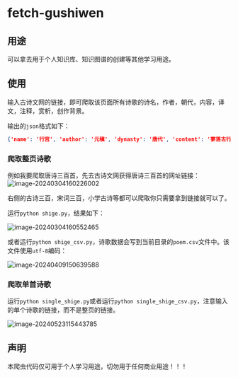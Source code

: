 # fetch-gushiwen

## 用途

可以拿去用于个人知识库、知识图谱的创建等其他学习用途。

## 使用

输入古诗文网的链接，即可爬取该页面所有诗歌的诗名，作者，朝代，内容，译文，注释，赏析，创作背景。

输出的`json`格式如下：

```json
{'name': '行宫', 'author': '元稹', 'dynasty': '唐代', 'content': '寥落古行宫，宫花寂寞红。白头宫女在，闲坐说玄宗。', 'trans': '曾经富丽堂皇的古行宫已是一片荒凉冷落，宫中艳丽的花儿在寂寞寥落中开放。幸存的几个满头白发的宫女，闲坐无事只能谈论着玄宗轶事。', 'annotation': '寥（liáo）落：寂寞冷落。行宫：皇帝在京城之外的宫殿。这里指当时东都洛阳的皇帝行宫上阳宫。宫花：行宫里的花。白头宫女：据白居易《上阳白发人》，一些宫女天宝末年被“潜配”到上阳宫，在这冷宫里一闭四十多年，成了白发宫人。说：谈论。玄宗：指唐玄宗。', 'appreciation': '元稹的这首《行宫》是一首抒发盛衰之感的诗，这首短小精悍的五绝具有深邃的意境，富有隽永的诗味，倾诉了宫女无穷的哀怨之情，寄托了诗人深沉的盛衰之感。诗人先写环境。首句中“寥落”已点出行宫的空虚冷落，又着一“古”字，更显其破旧之象。这样的环境本身就暗示着昔盛今衰的变迁。而后以“宫花寂寞红”续接，此处可见运思缜密。娇艳红花与古旧行宫相映衬，更见行宫“寥落”，加强了时移世迁的盛衰之感。两句景语，令人心无旁骛，只有沉沉的感伤。后两句由景及人，写宫女，“白头”与第二句中的红花相映衬。宫中花开如旧，而当年花容月貌的宫女已变成了白发老妇。物是人非，此间包含着多少哀怨、多少凄凉便不言而喻了。末句“闲”字与上文“寂寞”相照应，写出宫女们长年受冷落的孤寂与无奈。过去她们的一颦一笑、盛装丽服只为取悦君王，而今再无缘见龙颜，她们还能做什么呢？ 只能无聊地“闲”在冷宫。而这些宫女们所谈的仍旧是玄宗盛世。这一方面表现了她们对往昔生活的追忆，另方面也证明了如今无可言说的空虚。比较之下，那种深沉的盛衰之感越发鲜明突出而具体了。这里，寥落古行宫中的白头宫女，还是唐玄宗时代历史的见证人。唐玄宗在其继位后期，宠幸杨贵妃，终日沉溺在淫乐酒色之中，把政务全部委给奸相李林甫和杨国忠，朝纲紊乱，谄佞当道，终于酿成安史之乱。乱后，玄宗被迫退位，赫赫不可一世的大唐王朝亦从此一蹶不振，日益走向下坡路。白居易在《长恨歌》里曾深致感慨说：“缓歌慢舞凝丝竹，尽日君王看不足。渔阳鼙鼓动地来，惊破霓裳羽衣曲。”四句诗，已形象地概括出玄宗昏愦好色与亡国致乱的历史因由，其讽刺与揭露是十分深刻的。元稹这首短诗当然不可能象白诗那样铺张扬厉，极尽渲染之能事，他只能采取对照、暗示点染等方法，把这一段轰轰烈烈的历史高度浓缩，加以典型化的处理，从而让人回味咀嚼。寥落的古行宫，那在寂寞之中随岁月更替而自生自落的宫花，那红颜的少女变为白发老人，都深深地带有时代盛衰迁移的痕迹。白头宫女亲历开元、天宝之世，本身就是历史的见证人，“闲坐说玄宗”的由治而乱。这本是诗篇主旨所在，也是诗人认为应引以为戒的地方，却以貌似悠闲实则深沉的笔调加以表现，语少意多，有无穷之味。二十个字，地点、时间、人物、动作，全都表现出来了，构成了一幅非常生动的画面。这个画面触发读者联翩的浮想：宫女们年轻时都是花容月貌，娇姿艳质，这些美丽的宫女被禁闭在这冷落的古行宫中，成日寂寞无聊，看着宫花，花开花落，年复一年，青春消逝，红颜憔悴，白发频添，如此被摧残，往事岂堪重新回顾！然而，她们被幽闭冷宫，与世隔绝，别无话题，却只能回顾天宝时代玄宗遗事，此景此情，令人凄绝。“寥落”、“寂寞”、“闲坐”，既描绘当时的情景，也反映诗人的倾向。凄凉的身世，哀怨的情怀，盛衰的感慨，二十个字描绘出那样生动的画面，表现出那样深刻的思想。这首诗正是运用以少总多的表现手法，语少意足，有无穷味。另一个表现手法是以乐景写哀情。我国古典诗歌，其所写景物，有时从对立面的角度反衬心理，利用忧思愁苦的心情同良辰美景气氛之间的矛盾，以乐景写哀情，却能收到很好的艺术效果。这首诗也运用了这一手法。诗所要表现的是凄凉哀怨的心境，但却着意描绘红艳的宫花。红花一般是表现热闹场面，烘托欢乐情绪的，但在这里却起了很重要的反衬作用：盛开的红花和寥落的行宫相映衬，加强了时移世迁的盛衰之感；春天的红花和宫女的白发相映衬，表现了红颜易老的人生感慨；红花美景与凄寂心境相映衬，突出了宫女被禁闭的哀怨情绪。红花，在这里起了很大的作用。这都是利用好景致与恶心情的矛盾，来突出中心思想，即王夫之《姜斋诗话》所谓“以乐景写哀”，一倍增其哀。白居易《上阳白发人》“宫莺百啭愁厌闻，梁燕双栖老休妒”，也可以说是以乐写哀。不过白居易的写法直接揭示了乐景写哀情的矛盾，而元稹《行宫》则是以乐景作比较含蓄的反衬，显得更有余味。这首绝句语言平实，但很有概括力，精警动人，也很含蓄，给人以想象的天地，历史沧桑之感尽在不言之中，寓意深刻，自来评价很高。王建的《宫词》，白居易的《长恨歌》，元稹的《连昌宫词》，都是长达千字左右的宏篇巨制，详尽地描述了唐玄宗时代治乱兴衰的历史过程，感叹兴亡。总结教训，内容广博而深刻。元稹这首小诗总共不过二十个字，能入选《唐诗三百首》，与这些长篇巨作比美，可谓短小精悍，字字珠玑。', 'background': '元稹生活在中唐年代，正值唐朝经历过安史之乱不久，国力的各个方面都在走下坡路之时。这首诗可能是他在唐宪宗元和四年（809）作于洛阳。'}
```

### 爬取整页诗歌

例如我要爬取唐诗三百首，先去古诗文网获得唐诗三百首的网址链接：
![image-20240304160226002](https://cdn.jsdelivr.net/gh/palp1tate/ImgPicGo/img/image-20240304160226002.png)

右侧的古诗三百，宋词三百，小学古诗等都可以爬取你只需要拿到链接就可以了。

运行`python shige.py`，结果如下：

![image-20240304160552465](https://cdn.jsdelivr.net/gh/palp1tate/ImgPicGo/img/image-20240304160552465.png)

或者运行`python shige_csv.py`，诗歌数据会写到当前目录的`poem.csv`文件中。该文件使用`utf-8`编码：   

![image-20240409150639588](https://cdn.jsdelivr.net/gh/palp1tate/ImgPicGo/img/image-20240409150639588.png)

### 爬取单首诗歌

运行`python single_shige.py`或者运行`python single_shige_csv.py`，注意输入的单个诗歌的链接，而不是整页的链接。

![image-20240523115443785](https://cdn.jsdelivr.net/gh/palp1tate/ImgPicGo/img/image-20240523115443785.png)

## 声明

本爬虫代码仅可用于个人学习用途，切勿用于任何商业用途！！！